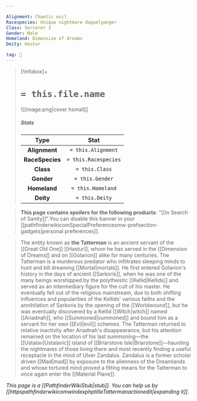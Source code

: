 ```yaml
---

Alignment: Chaotic evil
Racespecies: Unique nightmare doppelganger
Class: Sorcerer 3
Gender: Male
Homeland: Dimension of dreams
Deity: Hastur

tag: 👤️
---
```


> [!infobox]+
> #  `= this.file.name`
> ![[image.png|cover hsmall]]
> ##### Stats
> Type | Stat |
> :---: |:---:|
> **Alignment** | `= this.Alignment` |
> **RaceSpecies** | `= this.Racespecies` |
> **Class** | `= this.Class` |
> **Gender** | `= this.Gender` |
> **Homeland** | `= this.Homeland` |
> **Deity** | `= this.Deity` |



> **This page contains spoilers for the following products**: "[[In Search of Sanity]]".You can disable this banner in your [[pathfinderwikicomSpecialPreferencesmw-prefsection-gadgets|personal preferences]].


> The entity known as **the Tatterman** is an ancient servant of the [[Great Old One]] [[Hastur]], whom he has served in the [[Dimension of Dreams]] and on [[Golarion]] alike for many centuries. The Tatterman is a murderous predator who infiltrates sleeping minds to hunt and kill dreaming [[Mortal|mortals]]. He first entered Golarion's history in the days of ancient [[Sarkoris]], when he was one of the many beings worshipped by the polytheistic [[Kellid|Kellids]] and served as an intermediary figure for the cult of his master. He eventually fell out of the religious mainstream, due to both shifting influences and popularities of the Kellids' various faiths and the annihilation of Sarkoris by the opening of the [[Worldwound]], but he was eventually discovered by a Kellid [[Witch|witch]] named [[Ariadnah]], who [[Summoned|summoned]] and bound him as a servant for her own [[Evil|evil]] schemes.
> The Tatterman returned to relative inactivity after Ariadnah's disappearance, but his attention remained on the location of his last summoning—the [[Ustalav|Ustalavic]] island of [[Briarstone Isle|Briarstone]]—haunting the nightmares of those living there and most recently finding a useful receptacle in the mind of Ulver Zandalus. Zandalus is a former scholar driven [[Mad|mad]] by exposure to the alienness of the Dreamlands and whose tortured mind proved a fitting means for the Tatterman to once again enter the [[Material Plane]].



*This page is a [[PathfinderWikiStub|stub]]. You can help us by [[httpspathfinderwikicomwindexphptitleTattermanactionedit|expanding it]].*








